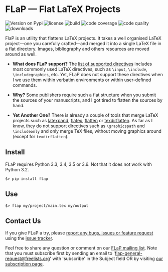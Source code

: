# FLaP &mdash; Flat LaTeX Projects

![Version on Pypi](https://img.shields.io/pypi/v/FLaP.svg)
![license](https://img.shields.io/pypi/l/FLaP.svg)
![build](https://img.shields.io/codeship/ad32e1e0-27d8-0133-8e78-7af7072ae828.svg)
![code coverage](https://img.shields.io/codecov/c/github/fchauvel/flap/master.svg)
![code quality](https://img.shields.io/codacy/grade/df4826670c71444ca487434d612e96d7.svg)
![downloads](https://img.shields.io/pypi/dm/FLaP.svg)

FlaP is an utility that flattens LaTeX projects. It takes a well organised LaTeX 
project&mdash;one you carefully crafted&mdash;and merged it into a single LaTeX file 
in a flat directory. Images, bibliography and others resources are moved around as well.

 * __What does FLaP support?__ The [list of supported directives](features) includes most commonly 
 used LaTeX directives, such as `\input`, `\include`, `\includegraphics`, etc. Yet, FLaP does
 not support these directives when I we use them within verbatim environments or within 
 user-defined commands.
 
 * __Why?__ 
   Some publishers require such a flat structure when you submit the sources of your 
   manuscripts, and I got tired to flatten the sources by hand.

 * __Yet Another One?__ 
   There is already a couple of tools that merge LaTeX projects such as [latexpand](http://www.ctan.org/pkg/latexpand),
   [flatex](http://www.ctan.org/pkg/flatex), [flatten](http://www.ctan.org/pkg/flatten) or 
   [texdirflatten](http://www.ctan.org/pkg/texdirflatten). As far as I know, they do not support directives such as 
   `\graphicspath` and `\includeonly` and only merge TeX files, without moving graphics around (except for `texdirflatten`).

## Install
FLaP requires Python 3.3, 3.4, 3.5 or 3.6. Not that it does not work with
Python 3.2.

	$> pip install flap

## Use

	$> flap my/project/main.tex my/output
	
## Contact Us

If you give FLaP a try, please [report any bugs, issues or feature request](reporting_issues.md) using the
[issue tracker](https://github.com/fchauvel/flap/issues).

Feel free to share any question or comment on our [FLaP mailing list](mailto:flap-general@freelists.org). Note that you must
subscribe first by sending an email to 'flap-general-request@freelists.org' with 'subscribe' in the Subject field OR by
visiting [our subscription page](http://www.freelists.org/list/flap-general).
